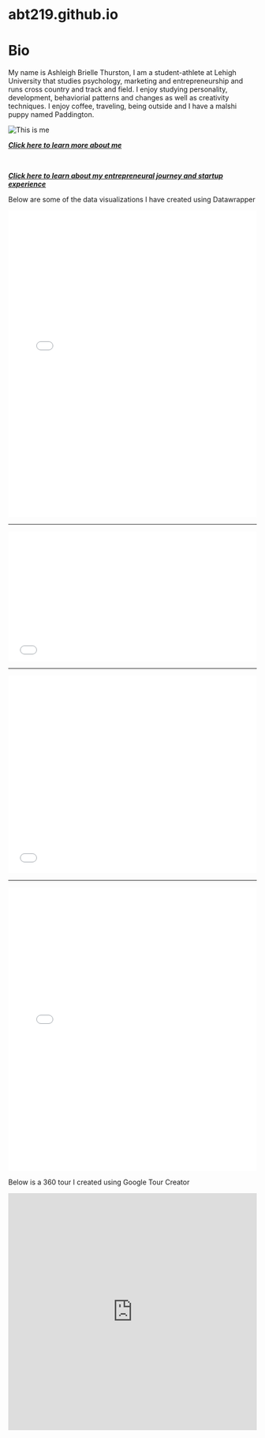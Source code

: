 # abt219.github.io
<p><strong><h1>Bio</h1></strong><p>
  
<p>My name is Ashleigh Brielle Thurston, I am a student-athlete at Lehigh University that studies psychology, marketing and entrepreneurship and runs cross country and track and field. I enjoy studying personality, development, behaviorial patterns and changes as well as creativity techniques. I enjoy coffee, traveling, being outside and I have a malshi puppy named Paddington.</p>
<p><img src="https://pbs.twimg.com/profile_images/1074800912332394502/-akRd4Ew_400x400.jpg" alt="This is me" /></p>
<strong><i><a href="https://www.linkedin.com/in/ashleigh-thurston">Click here to learn more about me</a></i></strong>

<p><br /></p>
<strong><i><a href="https://www.lehighbakerinstitute.com/ashleighthurston">Click here to learn about my entrepreneural journey and startup experience</a></i></strong>


<p><p>Below are some of the data visualizations I have created using Datawrapper<p></p>
<p></p>
<p>
<iframe title="Chart: 2017 Lehigh University Undergraduate Enrollment" aria-describedby="This pie chart shows the percentages of undergraduate enrollment in the six colleges at Lehigh University in 2017.The College of Arts and Sciences had the largest enrollment of among all." id="datawrapper-chart-2bVVc" src="//datawrapper.dwcdn.net/2bVVc/1/" scrolling="no" frameborder="0" style="width: 0; min-width: 100% !important;" height="621"></iframe><script type="text/javascript">!function(){"use strict";window.addEventListener("message",function(a){if(void 0!==a.data["datawrapper-height"])for(var t in a.data["datawrapper-height"]){var e=document.getElementById("datawrapper-chart-"+t);e&&(e.style.height=a.data["datawrapper-height"][t]+"px")}})}();</script>
</p>

<hr></hr>

<p>
<iframe title="Chart: 2017 Lehigh University Undergraduate Enrollment Student Origin" aria-describedby="This bar chart represents where Lehigh University's  undergraduate students who were enrolled in 2017 are from. The majority of Lehigh University's undergraduate class of 2017 are NY/NJ residents." id="datawrapper-chart-X2bIf" src="//datawrapper.dwcdn.net/X2bIf/2/" scrolling="no" frameborder="0" style="width: 0; min-width: 100% !important;" height="263"></iframe><script type="text/javascript">!function(){"use strict";window.addEventListener("message",function(a){if(void 0!==a.data["datawrapper-height"])for(var t in a.data["datawrapper-height"]){var e=document.getElementById("datawrapper-chart-"+t);e&&(e.style.height=a.data["datawrapper-height"][t]+"px")}})}();</script>
  </p>
  
<hr></hr>
  
  <p><iframe title="Chart:  College Enrollment at Lehigh University 2007-2017" aria-describedby="This line chart displays the percentages of students in each of Lehigh's three undergraduate colleges from 2007 to 2017.  " id="datawrapper-chart-z2Zuu" src="//datawrapper.dwcdn.net/z2Zuu/1/" scrolling="no" frameborder="0" style="width: 0; min-width: 100% !important;" height="400"></iframe><script type="text/javascript">!function(){"use strict";window.addEventListener("message",function(a){if(void 0!==a.data["datawrapper-height"])for(var t in a.data["datawrapper-height"]){var e=document.getElementById("datawrapper-chart-"+t);e&&(e.style.height=a.data["datawrapper-height"][t]+"px")}})}();</script></p>

<hr></hr>

<iframe title="Chart: College Students On Sharing News " aria-describedby="This data visualization uses data from one of the largest and most comprehensive research efforts exploring how U.S. college-age students are accessing, consuming, and engaging with news in the digital era. This bar chart displays college student's responses regarding why they might share news online.Across all categories for sharing, an overwhelming majority stated that they do not share or retweet news items at all." id="datawrapper-chart-WynDT" src="//datawrapper.dwcdn.net/WynDT/1/" scrolling="no" frameborder="0" style="width: 0; min-width: 100% !important;" height="574"></iframe><script type="text/javascript">!function(){"use strict";window.addEventListener("message",function(a){if(void 0!==a.data["datawrapper-height"])for(var t in a.data["datawrapper-height"]){var e=document.getElementById("datawrapper-chart-"+t);e&&(e.style.height=a.data["datawrapper-height"][t]+"px")}})}();</script>


<p><p> Below is a 360 tour I created using Google Tour Creator<p></p>

<iframe width="100%" height="480px" src="https://poly.google.com/view/7xARYi9jZNj/embed?chrome=min" frameborder="0" style="border:none;" allowvr="yes" allow="vr; xr; accelerometer; magnetometer; gyroscope; autoplay;" allowfullscreen mozallowfullscreen="true" webkitallowfullscreen="true" onmousewheel="" ></iframe>

